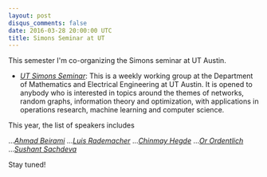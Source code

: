 ```yaml
---
layout: post
disqus_comments: false
date: 2016-03-28 20:00:00 UTC
title: Simons Seminar at UT
---
```


This semester I'm co-organizing the Simons seminar at UT Austin.

- [*UT Simons Seminar*](https://sites.google.com/site/utssspring16/): This is a weekly working group at the Department of Mathematics and Electrical 
Engineering at UT Austin. It is opened to anybody who is interested in topics around the 
themes of networks, random graphs, information theory and optimization, with applications 
in operations research, machine learning and computer science. 

This year, the list of speakers includes 

...[*Ahmad Beirami*](www.mit.edu/~beirami/)
...[*Luis Rademacher*](web.cse.ohio-state.edu/~lrademac/)
...[*Chinmay Hegde*](http://home.engineering.iastate.edu/~chinmay/)
...[*Or Ordentlich*](www.mit.edu/~ordent/)
...[*Sushant Sachdeva*](http://www.cs.yale.edu/homes/sachdeva/)

Stay tuned!